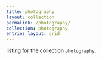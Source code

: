 ```yaml
---
title: photography
layout: collection
permalink: /photography/
collection: photography
entries_layout: grid
---
```


listing for the collection `photography`.
